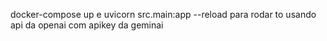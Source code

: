 docker-compose up e uvicorn src.main:app --reload para rodar 
to usando api da openai com apikey da geminai 